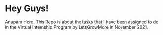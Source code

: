 # Hey Guys!
  Anupam Here.
  This Repo is about the tasks that I have been assigned to do in the Virtual Internship Program by LetsGrowMore in November 2021.